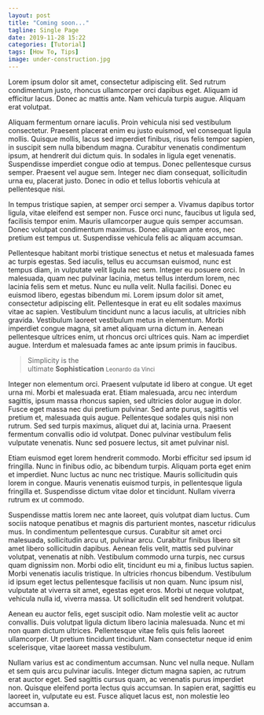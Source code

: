 ```yaml
---
layout: post
title: "Coming soon..."
tagline: Single Page
date: 2019-11-28 15:22
categories: [Tutorial]
tags: [How To, Tips]
image: under-construction.jpg
---
```


Lorem ipsum dolor sit amet, consectetur adipiscing elit. Sed rutrum condimentum justo, rhoncus ullamcorper orci dapibus eget. Aliquam id efficitur lacus. Donec ac mattis ante. Nam vehicula turpis augue. Aliquam erat volutpat.

Aliquam fermentum ornare iaculis. Proin vehicula nisi sed vestibulum consectetur. Praesent placerat enim eu justo euismod, vel consequat ligula mollis. Quisque mollis, lacus sed imperdiet finibus, risus felis tempor sapien, in suscipit sem nulla bibendum magna. Curabitur venenatis condimentum ipsum, at hendrerit dui dictum quis. In sodales in ligula eget venenatis. Suspendisse imperdiet congue odio at tempus. Donec pellentesque cursus semper. Praesent vel augue sem. Integer nec diam consequat, sollicitudin urna eu, placerat justo. Donec in odio et tellus lobortis vehicula at pellentesque nisi.

In tempus tristique sapien, at semper orci semper a. Vivamus dapibus tortor ligula, vitae eleifend est semper non. Fusce orci nunc, faucibus ut ligula sed, facilisis tempor enim. Mauris ullamcorper augue quis semper accumsan. Donec volutpat condimentum maximus. Donec aliquam ante eros, nec pretium est tempus ut. Suspendisse vehicula felis ac aliquam accumsan.

Pellentesque habitant morbi tristique senectus et netus et malesuada fames ac turpis egestas. Sed iaculis, tellus eu accumsan euismod, nunc est tempus diam, in vulputate velit ligula nec sem. Integer eu posuere orci. In malesuada, quam nec pulvinar lacinia, metus tellus interdum lorem, nec lacinia felis sem et metus. Nunc eu nulla velit. Nulla facilisi. Donec eu euismod libero, egestas bibendum mi. Lorem ipsum dolor sit amet, consectetur adipiscing elit. Pellentesque in erat eu elit sodales maximus vitae ac sapien. Vestibulum tincidunt nunc a lacus iaculis, at ultricies nibh gravida. Vestibulum laoreet vestibulum metus in elementum. Morbi imperdiet congue magna, sit amet aliquam urna dictum in. Aenean pellentesque ultrices enim, ut rhoncus orci ultrices quis. Nam ac imperdiet augue. Interdum et malesuada fames ac ante ipsum primis in faucibus.

<blockquote cite="http://gleesik.ro">
  Simplicity is the <br> ultimate <strong>Sophistication</strong>
  <small>Leonardo da Vinci</small>
</blockquote>

Integer non elementum orci. Praesent vulputate id libero at congue. Ut eget urna mi. Morbi et malesuada erat. Etiam malesuada, arcu nec interdum sagittis, ipsum massa rhoncus sapien, sed ultricies dolor augue in dolor. Fusce eget massa nec dui pretium pulvinar. Sed ante purus, sagittis vel pretium et, malesuada quis augue. Pellentesque sodales quis nisi non rutrum. Sed sed turpis maximus, aliquet dui at, lacinia urna. Praesent fermentum convallis odio id volutpat. Donec pulvinar vestibulum felis vulputate venenatis. Nunc sed posuere lectus, sit amet pulvinar nisl.

Etiam euismod eget lorem hendrerit commodo. Morbi efficitur sed ipsum id fringilla. Nunc in finibus odio, ac bibendum turpis. Aliquam porta eget enim et imperdiet. Nunc luctus ac nunc nec tristique. Mauris sollicitudin quis lorem in congue. Mauris venenatis euismod turpis, in pellentesque ligula fringilla et. Suspendisse dictum vitae dolor et tincidunt. Nullam viverra rutrum ex ut commodo.

Suspendisse mattis lorem nec ante laoreet, quis volutpat diam luctus. Cum sociis natoque penatibus et magnis dis parturient montes, nascetur ridiculus mus. In condimentum pellentesque cursus. Curabitur sit amet orci malesuada, sollicitudin arcu ut, pulvinar arcu. Curabitur finibus libero sit amet libero sollicitudin dapibus. Aenean felis velit, mattis sed pulvinar volutpat, venenatis at nibh. Vestibulum commodo urna turpis, nec cursus quam dignissim non. Morbi odio elit, tincidunt eu mi a, finibus luctus sapien. Morbi venenatis iaculis tristique. In ultricies rhoncus bibendum. Vestibulum id ipsum eget lectus pellentesque facilisis ut non quam. Nunc ipsum nisl, vulputate at viverra sit amet, egestas eget eros. Morbi ut neque volutpat, vehicula nulla id, viverra massa. Ut sollicitudin elit sed hendrerit volutpat.

Aenean eu auctor felis, eget suscipit odio. Nam molestie velit ac auctor convallis. Duis volutpat ligula dictum libero lacinia malesuada. Nunc et mi non quam dictum ultrices. Pellentesque vitae felis quis felis laoreet ullamcorper. Ut pretium tincidunt tincidunt. Nam consectetur neque id enim scelerisque, vitae laoreet massa vestibulum.

Nullam varius est ac condimentum accumsan. Nunc vel nulla neque. Nullam et sem quis arcu pulvinar iaculis. Integer dictum magna sapien, ac rutrum erat auctor eget. Sed sagittis cursus quam, ac venenatis purus imperdiet non. Quisque eleifend porta lectus quis accumsan. In sapien erat, sagittis eu laoreet in, vulputate eu est. Fusce aliquet lacus est, non molestie leo accumsan a.
